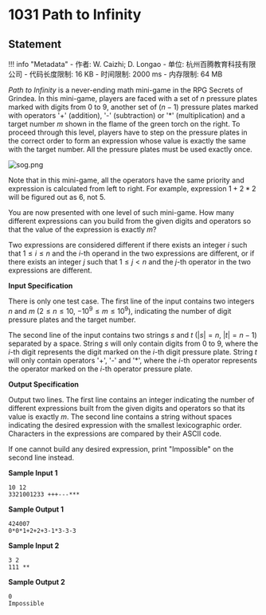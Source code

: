 
# 1031 Path to Infinity

## Statement

!!! info "Metadata"
    - 作者: W. Caizhi; D. Longao
    - 单位: 杭州百腾教育科技有限公司
    - 代码长度限制: 16 KB
    - 时间限制: 2000 ms
    - 内存限制: 64 MB

*Path to Infinity* is a never-ending math mini-game in the RPG Secrets of Grindea. In this mini-game, players are faced with a set of $n$ pressure plates marked with digits from 0 to 9, another set of $(n-1)$ pressure plates marked with operators '+' (addition), '-' (subtraction) or '\*' (multiplication) and a target number $m$ shown in the flame of the green torch on the right. To proceed through this level, players have to step on the pressure plates in the correct order to form an expression whose value is exactly the same with the target number. All the pressure plates must be used exactly once.

![sog.png](~/f75b3fca-784b-4047-8c8d-2cf82ba8a064.png)

Note that in this mini-game, all the operators have the same priority and expression is calculated from left to right. For example, expression $1 + 2 * 2$ will be figured out as $6$, not $5$.

You are now presented with one level of such mini-game. How many different expressions can you build from the given digits and operators so that the value of the expression is exactly $m$?

Two expressions are considered different if there exists an integer $i$ such that $1 \le i \le n$ and the $i$-th operand in the two expressions are different, or if there exists an integer $j$ such that $1 \le j < n$ and the $j$-th operator in the two expressions are different.

**Input Specification**

There is only one test case. The first line of the input contains two integers $n$ and $m$ ($2 \le n \le 10$, $-10^9 \le m \le 10^9$), indicating the number of digit pressure plates and the target number.

The second line of the input contains two strings $s$ and $t$ ($|s| = n$, $|t| = n - 1$) separated by a space. String $s$ will only contain digits from 0 to 9, where the $i$-th digit represents the digit marked on the $i$-th digit pressure plate. String $t$ will only contain operators '+', '-' and '\*', where the $i$-th operator represents the operator marked on the $i$-th operator pressure plate.

**Output Specification**

Output two lines. The first line contains an integer indicating the number of different expressions built from the given digits and operators so that its value is exactly $m$. The second line contains a string without spaces indicating the desired expression with the smallest lexicographic order. Characters in the expressions are compared by their ASCII code.

If one cannot build any desired expression, print "Impossible" on the second line instead.

**Sample Input 1**

```plaintext
10 12
3321001233 +++---***
```

**Sample Output 1**

```plaintext
424007
0*0*1+2+2+3-1*3-3-3
```

**Sample Input 2**

```plaintext
3 2
111 **
```

**Sample Output 2**

```plaintext
0
Impossible
```

